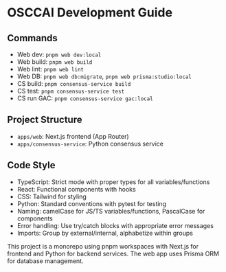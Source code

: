 # OSCCAI Development Guide

## Commands
- Web dev: `pnpm web dev:local`
- Web build: `pnpm web build`
- Web lint: `pnpm web lint`
- Web DB: `pnpm web db:migrate`, `pnpm web prisma:studio:local`
- CS build: `pnpm consensus-service build`
- CS test: `pnpm consensus-service test`
- CS run GAC: `pnpm consensus-service gac:local`

## Project Structure
- `apps/web`: Next.js frontend (App Router)
- `apps/consensus-service`: Python consensus service

## Code Style
- TypeScript: Strict mode with proper types for all variables/functions
- React: Functional components with hooks
- CSS: Tailwind for styling
- Python: Standard conventions with pytest for testing
- Naming: camelCase for JS/TS variables/functions, PascalCase for components
- Error handling: Use try/catch blocks with appropriate error messages
- Imports: Group by external/internal, alphabetize within groups

This project is a monorepo using pnpm workspaces with Next.js for frontend and Python for backend services. The web app uses Prisma ORM for database management.
